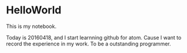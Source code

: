 # HelloWorld
This is my notebook.

Today is 20160418, and I start learnning github for atom. Cause I want to record the experience in my work. To be a outstanding programmer.
